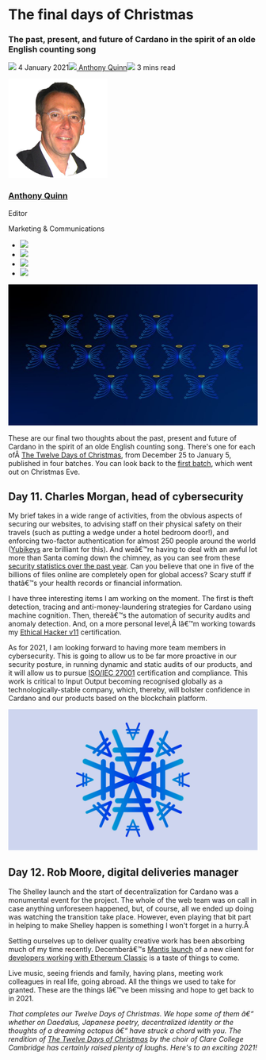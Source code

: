 # The final days of Christmas
### **The past, present, and future of Cardano in the spirit of an olde English counting song**
![](img/2021-01-04-the-final-days-of-christmas.002.png) 4 January 2021![](img/2021-01-04-the-final-days-of-christmas.002.png)[ Anthony Quinn](tmp//en/blog/authors/anthony-quinn/page-1/)![](img/2021-01-04-the-final-days-of-christmas.003.png) 3 mins read

![Anthony Quinn](img/2021-01-04-the-final-days-of-christmas.004.png)[](tmp//en/blog/authors/anthony-quinn/page-1/)
### [**Anthony Quinn**](tmp//en/blog/authors/anthony-quinn/page-1/)
Editor

Marketing & Communications

- ![](img/2021-01-04-the-final-days-of-christmas.005.png)[](mailto:anthony.quinn@iohk.io "Email")
- ![](img/2021-01-04-the-final-days-of-christmas.006.png)[](https://www.youtube.com/watch?v=KkcAic12dvc "YouTube")
- ![](img/2021-01-04-the-final-days-of-christmas.007.png)[](https://www.linkedin.com/in/tony-quinn-frsa-0b093229 "LinkedIn")
- ![](img/2021-01-04-the-final-days-of-christmas.008.png)[](https://twitter.com/IohkT "Twitter")

![The final days of Christmas ](img/2021-01-04-the-final-days-of-christmas.009.jpeg)

These are our final two thoughts about the past, present and future of Cardano in the spirit of an olde English counting song. There's one for each ofÂ [The Twelve Days of Christmas](https://www.classicfm.com/discover-music/occasions/christmas/twelve-12-days-of-christmas-lyrics-meaning/), from December 25 to January 5, published in four batches. You can look back to the [first batch](https://iohk.io/en/blog/posts/2020/12/24/some-thoughts-for-the-next-12-days/), which went out on Christmas Eve.
## **Day 11. Charles Morgan, head of cybersecurity**
My brief takes in a wide range of activities, from the obvious aspects of securing our websites, to advising staff on their physical safety on their travels (such as putting a wedge under a hotel bedroom door!), and enforcing two-factor authentication for almost 250 people around the world ([Yubikeys](https://www.yubico.com/) are brilliant for this). And weâ€™re having to deal with an awful lot more than Santa coming down the chimney, as you can see from these [security statistics over the past year](https://www.websitehostingrating.com/cybersecurity-statistics-facts/). Can you believe that one in five of the billions of files online are completely open for global access? Scary stuff if thatâ€™s your health records or financial information.

I have three interesting items I am working on the moment. The first is theft detection, tracing and anti-money-laundering strategies for Cardano using machine cognition. Then, thereâ€™s the automation of security audits and anomaly detection. And, on a more personal level,Â Iâ€™m working towards my [Ethical Hacker v11](https://www.eccouncil.org/wp-content/uploads/2020/09/CEHv11-Brochure.pdf) certification.

As for 2021, I am looking forward to having more team members in cybersecurity. This is going to allow us to be far more proactive in our security posture, in running dynamic and static audits of our products, and it will allow us to pursue [ISO/IEC 27001](https://www.iso.org/isoiec-27001-information-security.html) certification and compliance. This work is critical to Input Output becoming recognised globally as a technologically-stable company, which, thereby, will bolster confidence in Cardano and our products based on the blockchain platform.

![](img/2021-01-04-the-final-days-of-christmas.010.jpeg)
## **Day 12. Rob Moore, digital deliveries manager**
The Shelley launch and the start of decentralization for Cardano was a monumental event for the project. The whole of the web team was on call in case anything unforeseen happened, but, of course, all we ended up doing was watching the transition take place. However, even playing that bit part in helping to make Shelley happen is something I won't forget in a hurry.Â 

Setting ourselves up to deliver quality creative work has been absorbing much of my time recently. Decemberâ€™s [Mantis launch](https://iohk.io/en/blog/posts/2020/12/09/the-new-mantis-bringing-security-and-stability-to-the-ethereum-classic-ecosystem-1/) of a new client for [developers working with Ethereum Classic](https://mantisclient.io/) is a taste of things to come.

Live music, seeing friends and family, having plans, meeting work colleagues in real life, going abroad. All the things we used to take for granted. These are the things Iâ€™ve been missing and hope to get back to in 2021.

*That completes our Twelve Days of Christmas. We hope some of them â€“ whether on Daedalus, Japanese poetry, decentralized identity or the thoughts of a dreaming octopus â€“ have struck a chord with you.* *The rendition of [The Twelve Days of Christmas](https://www.classicfm.com/discover-music/occasions/christmas/twelve-12-days-of-christmas-lyrics-meaning/) by the choir of Clare College Cambridge has certainly raised plenty of laughs. Here's to an exciting 2021!*
